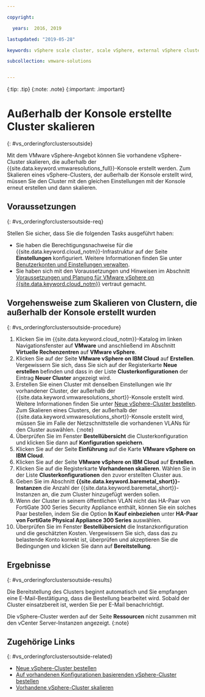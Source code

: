 ```yaml
---

copyright:

  years:  2016, 2019

lastupdated: "2019-05-28"

keywords: vSphere scale cluster, scale vSphere, external vSphere cluster

subcollection: vmware-solutions


---
```


{:tip: .tip}
{:note: .note}
{:important: .important}

# Außerhalb der Konsole erstellte Cluster skalieren
{: #vs_orderingforclustersoutside}

Mit dem VMware vSphere-Angebot können Sie vorhandene vSphere-Cluster skalieren, die außerhalb der {{site.data.keyword.vmwaresolutions_full}}-Konsole erstellt werden. Zum Skalieren eines vSphere-Clusters, der außerhalb der Konsole erstellt wird, müssen Sie den Cluster mit den gleichen Einstellungen mit der Konsole erneut erstellen und dann skalieren.

## Voraussetzungen
{: #vs_orderingforclustersoutside-req}

Stellen Sie sicher, dass Sie die folgenden Tasks ausgeführt haben:
*  Sie haben die Berechtigungsnachweise für die {{site.data.keyword.cloud_notm}}-Infrastruktur auf der Seite **Einstellungen** konfiguriert. Weitere Informationen finden Sie unter [Benutzerkonten und Einstellungen verwalten](/docs/services/vmwaresolutions/vmonic?topic=vmware-solutions-useraccount).
*  Sie haben sich mit den Voraussetzungen und Hinweisen im Abschnitt [Voraussetzungen und Planung für VMware vSphere on {{site.data.keyword.cloud_notm}}](/docs/services/vmwaresolutions/vsphere?topic=vmware-solutions-vs_planning) vertraut gemacht.

## Vorgehensweise zum Skalieren von Clustern, die außerhalb der Konsole erstellt wurden
{: #vs_orderingforclustersoutside-procedure}

1. Klicken Sie im {{site.data.keyword.cloud_notm}}-Katalog im linken Navigationsfenster auf **VMware** und anschließend im Abschnitt **Virtuelle Rechenzentren** auf **VMware vSphere**.
2. Klicken Sie auf der Seite **VMware vSphere on IBM Cloud** auf **Erstellen**.  
   Vergewissern Sie sich, dass Sie sich auf der Registerkarte **Neue erstellen** befinden und dass in der Liste **Clusterkonfigurationen** der Eintrag **Neuer Cluster** angezeigt wird.
3. Erstellen Sie einen Cluster mit denselben Einstellungen wie Ihr vorhandener Cluster, der außerhalb der {{site.data.keyword.vmwaresolutions_short}}-Konsole erstellt wird. Weitere Informationen finden Sie unter [Neue vSphere-Cluster bestellen](/docs/services/vmwaresolutions/vsphere?topic=vmware-solutions-vs_orderinginstances).  
   Zum Skalieren eines Clusters, der außerhalb der {{site.data.keyword.vmwaresolutions_short}}-Konsole erstellt wird, müssen Sie im Falle der Netzschnittstelle die vorhandenen VLANs für den Cluster auswählen.
   {:note}
4. Überprüfen Sie im Fenster **Bestellübersicht** die Clusterkonfiguration und klicken Sie dann auf **Konfiguration speichern**.   
5. Klicken Sie auf der Seite **Einführung** auf die Karte **VMware vSphere on IBM Cloud**.
6. Klicken Sie auf der Seite **VMware vSphere on IBM Cloud** auf **Erstellen**.
7. Klicken Sie auf die Registerkarte **Vorhandenen skalieren**. Wählen Sie in der Liste **Clusterkonfigurationen** den zuvor erstellten Cluster aus.
8. Geben Sie im Abschnitt **{{site.data.keyword.baremetal_short}}-Instanzen** die Anzahl der {{site.data.keyword.baremetal_short}}-Instanzen an, die zum Cluster hinzugefügt werden sollen.
9. Wenn der Cluster in seinem öffentlichen VLAN nicht das HA-Paar von FortiGate 300 Series Security Appliance enthält, können Sie ein solches Paar bestellen, indem Sie die Option **In Kauf einbeziehen** unter **HA-Paar von FortiGate Physical Appliance 300 Series** auswählen.
10. Überprüfen Sie im Fenster **Bestellübersicht** die Instanzkonfiguration und die geschätzten Kosten. Vergewissern Sie sich, dass das zu belastende Konto korrekt ist, überprüfen und akzeptieren Sie die Bedingungen und klicken Sie dann auf **Bereitstellung**.

## Ergebnisse
{: #vs_orderingforclustersoutside-results}

Die Bereitstellung des Clusters beginnt automatisch und Sie empfangen eine E-Mail-Bestätigung, dass die Bestellung bearbeitet wird. Sobald der Cluster einsatzbereit ist, werden Sie per E-Mail benachrichtigt.

Die vSphere-Cluster werden auf der Seite **Ressourcen** nicht zusammen mit den vCenter Server-Instanzen angezeigt.
{:note}

## Zugehörige Links
{: #vs_orderingforclustersoutside-related}

* [Neue vSphere-Cluster bestellen](/docs/services/vmwaresolutions/vsphere?topic=vmware-solutions-vs_orderinginstances)
* [Auf vorhandenen Konfigurationen basierenden vSphere-Cluster bestellen](/docs/services/vmwaresolutions/vsphere?topic=vmware-solutions-vs_orderingbasedonexistingconfig)
* [Vorhandene vSphere-Cluster skalieren](/docs/services/vmwaresolutions/vsphere?topic=vmware-solutions-vs_scalingexistingclusters)
